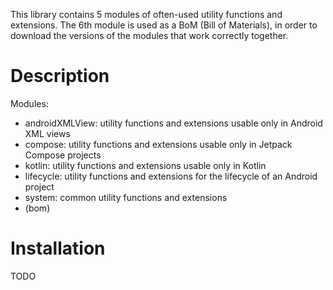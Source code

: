 This library contains 5 modules of often-used utility functions and extensions.
The 6th module is used as a BoM (Bill of Materials), in order to download the versions of the modules that work correctly together.

# Description

Modules:
- androidXMLView: utility functions and extensions usable only in Android XML views
- compose: utility functions and extensions usable only in Jetpack Compose projects
- kotlin: utility functions and extensions usable only in Kotlin
- lifecycle: utility functions and extensions for the lifecycle of an Android project
- system: common utility functions and extensions
- (bom)

# Installation

TODO